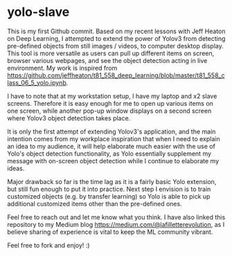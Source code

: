 # yolo-slave

This is my first Github commit. Based on my recent lessons with Jeff Heaton on Deep Learning, I attempted to extend the power of Yolov3 from detecting pre-defined objects from still images / videos, to computer desktop display. This tool is more versatile as users can pull up different items on screen, browser various webpages, and see the object detection acting in live environment. My work is inspired from https://github.com/jeffheaton/t81_558_deep_learning/blob/master/t81_558_class_06_5_yolo.ipynb.

I have to note that at my workstation setup, I have my laptop and x2 slave screens. Therefore it is easy enough for me to open up various items on one screen, while another pop-up window displays on a second screen where Yolov3 object detection takes place.

It is only the first attempt of extending Yolov3's application, and the main intention comes from my workplace inspiration that when I need to explain an idea to my audience, it will help elaborate much easier with the use of Yolo's object detection functionality, as Yolo essentially supplement my message with on-screen object detection while I continue to elaborate my ideas.

Major drawback so far is the time lag as it is a fairly basic Yolo extension, but still fun enough to put it into practice. Next step I envision is to train customized objects (e.g. by transfer learning) so Yolo is able to pick up additional customized items other than the pre-defined ones.

Feel free to reach out and let me know what you think. I have also linked this repository to my Medium blog https://medium.com/@lafilletterevolution, as I believe sharing of experience is vital to keep the ML community vibrant.

Feel free to fork and enjoy! :)

